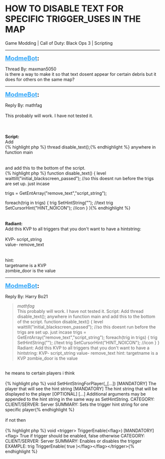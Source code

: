 # HOW TO DISABLE TEXT FOR SPECIFIC TRIGGER_USES IN THE MAP
Game Modding | Call of Duty: Black Ops 3 | Scripting

---
<strong style="font-size: 1.4em;"><span style="text-decoration: underline;text-decoration-color: #34a7f9;"><span style="color:#34a7f9;">ModmeBot</span></span>:</strong>

<p>Thread By: maxman5050<br />is there a way to make it so that text dosent appear for certain debris but it does for others on the same map?</p>

---
<strong style="font-size: 1.4em;"><span style="text-decoration: underline;text-decoration-color: #34a7f9;"><span style="color:#34a7f9;">ModmeBot</span></span>:</strong>

<p>Reply By: mathfag<br /> <br />This probably will work. I have not tested it.<br /> <br /> <br /> <br /><strong>Script:</strong><br />Add<br />{% highlight php %}
thread disable_text();{% endhighlight %}
anywhere in function main<br /> <br /> <br />and add this to the bottom of the script.<br />{% highlight php %}
function disable_text()
{
level waittill("initial_blackscreen_passed"); //so this doesnt run before the trigs are set up. just incase

trigs = GetEntArray("remove_text","script_string");

foreach(trig in trigs)
	{
	trig SetHintString(""); //text
	trig SetCursorHint("HINT_NOICON"); //icon
	}
}{% endhighlight %}
 <br /> <br /> <br /><strong>Radiant:</strong><br />Add this KVP to all triggers that you don&#39;t want to have a hintstring:<br /> <br />KVP- script_string<br />value- remove_text<br /> <br /> <br />hint:<br />targetname is a KVP<br />zombie_door is the value</p>

---
<strong style="font-size: 1.4em;"><span style="text-decoration: underline;text-decoration-color: #34a7f9;"><span style="color:#34a7f9;">ModmeBot</span></span>:</strong>

<p>Reply By: Harry Bo21<br /><blockquote><em>mathfag</em><br />  This probably will work. I have not tested it.       Script: Add thread disable_text(); anywhere in function main     and add this to the bottom of the script. function disable_text() { level waittill(&quot;initial_blackscreen_passed&quot;); //so this doesnt run before the trigs are set up. just incase trigs = GetEntArray(&quot;remove_text&quot;,&quot;script_string&quot;); foreach(trig in trigs) { trig SetHintString(&quot;&quot;); //text trig SetCursorHint(&quot;HINT_NOICON&quot;); //icon } }       Radiant: Add this KVP to all triggers that you don&#39;t want to have a hintstring:   KVP- script_string value- remove_text     hint: targetname is a KVP zombie_door is the value    </blockquote><br /> he means to certain players i think<br /> <br />{% highlight php %}
void SetHintStringForPlayer(,,[...])
[MANDATORY]  The player that will see the hint string
[MANDATORY]  The hint string that will be displayed to the player
[OPTIONAL] [...] Additional arguments may be appended to the hint string in the same way as SetHintString.
CATEGORY: 
CLIENT/SERVER: Server
SUMMARY: Sets the trigger hint string for one specific player{% endhighlight %}
 <br /> <br />if not then<br /> <br />{% highlight php %}
void &lt;trigger&gt; TriggerEnable(&lt;flag&gt;)
[MANDATORY] &lt;flag&gt; True if trigger should be enabled, false otherwise
CATEGORY: 
CLIENT/SERVER: Server
SUMMARY: Enables or disables the trigger
EXAMPLE: trig TriggerEnable( true )&lt;/flag&gt;&lt;/flag&gt;&lt;/trigger&gt;{% endhighlight %}
</p>
